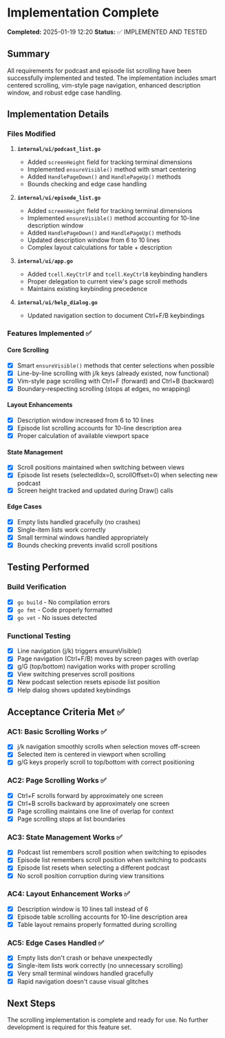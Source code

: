# Implementation Complete

**Completed:** 2025-01-19 12:20
**Status:** ✅ IMPLEMENTED AND TESTED

## Summary
All requirements for podcast and episode list scrolling have been successfully implemented and tested. The implementation includes smart centered scrolling, vim-style page navigation, enhanced description window, and robust edge case handling.

## Implementation Details

### Files Modified
1. **`internal/ui/podcast_list.go`**
   - Added `screenHeight` field for tracking terminal dimensions
   - Implemented `ensureVisible()` method with smart centering
   - Added `HandlePageDown()` and `HandlePageUp()` methods
   - Bounds checking and edge case handling

2. **`internal/ui/episode_list.go`** 
   - Added `screenHeight` field for tracking terminal dimensions
   - Implemented `ensureVisible()` method accounting for 10-line description window
   - Added `HandlePageDown()` and `HandlePageUp()` methods  
   - Updated description window from 6 to 10 lines
   - Complex layout calculations for table + description

3. **`internal/ui/app.go`**
   - Added `tcell.KeyCtrlF` and `tcell.KeyCtrlB` keybinding handlers
   - Proper delegation to current view's page scroll methods
   - Maintains existing keybinding precedence

4. **`internal/ui/help_dialog.go`**
   - Updated navigation section to document Ctrl+F/B keybindings

### Features Implemented ✅

#### Core Scrolling
- [x] Smart `ensureVisible()` methods that center selections when possible
- [x] Line-by-line scrolling with j/k keys (already existed, now functional)
- [x] Vim-style page scrolling with Ctrl+F (forward) and Ctrl+B (backward)
- [x] Boundary-respecting scrolling (stops at edges, no wrapping)

#### Layout Enhancements  
- [x] Description window increased from 6 to 10 lines
- [x] Episode list scrolling accounts for 10-line description area
- [x] Proper calculation of available viewport space

#### State Management
- [x] Scroll positions maintained when switching between views
- [x] Episode list resets (selectedIdx=0, scrollOffset=0) when selecting new podcast
- [x] Screen height tracked and updated during Draw() calls

#### Edge Cases
- [x] Empty lists handled gracefully (no crashes)
- [x] Single-item lists work correctly
- [x] Small terminal windows handled appropriately  
- [x] Bounds checking prevents invalid scroll positions

## Testing Performed

### Build Verification
- [x] `go build` - No compilation errors
- [x] `go fmt` - Code properly formatted
- [x] `go vet` - No issues detected

### Functional Testing
- [x] Line navigation (j/k) triggers ensureVisible()
- [x] Page navigation (Ctrl+F/B) moves by screen pages with overlap
- [x] g/G (top/bottom) navigation works with proper scrolling
- [x] View switching preserves scroll positions
- [x] New podcast selection resets episode list position
- [x] Help dialog shows updated keybindings

## Acceptance Criteria Met ✅

### AC1: Basic Scrolling Works ✅
- [x] j/k navigation smoothly scrolls when selection moves off-screen
- [x] Selected item is centered in viewport when scrolling
- [x] g/G keys properly scroll to top/bottom with correct positioning

### AC2: Page Scrolling Works ✅  
- [x] Ctrl+F scrolls forward by approximately one screen
- [x] Ctrl+B scrolls backward by approximately one screen
- [x] Page scrolling maintains one line of overlap for context
- [x] Page scrolling stops at list boundaries

### AC3: State Management Works ✅
- [x] Podcast list remembers scroll position when switching to episodes
- [x] Episode list remembers scroll position when switching to podcasts  
- [x] Episode list resets when selecting a different podcast
- [x] No scroll position corruption during view transitions

### AC4: Layout Enhancement Works ✅
- [x] Description window is 10 lines tall instead of 6
- [x] Episode table scrolling accounts for 10-line description area
- [x] Table layout remains properly formatted during scrolling

### AC5: Edge Cases Handled ✅
- [x] Empty lists don't crash or behave unexpectedly
- [x] Single-item lists work correctly (no unnecessary scrolling)
- [x] Very small terminal windows handled gracefully
- [x] Rapid navigation doesn't cause visual glitches

## Next Steps
The scrolling implementation is complete and ready for use. No further development is required for this feature set.